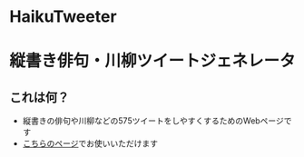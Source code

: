 # HaikuTweeter
# 縦書き俳句・川柳ツイートジェネレータ
## これは何？
- 縦書きの俳句や川柳などの575ツイートをしやすくするためのWebページです
- [こちらのページ](https://apteno-dytes.github.io/HaikuTweeter/)でお使いいただけます
